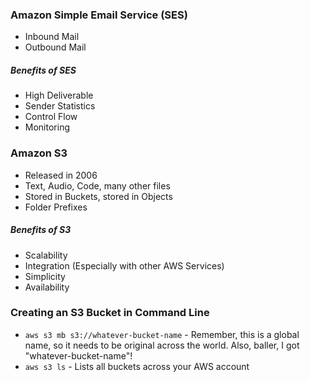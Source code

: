 

### Amazon Simple Email Service (SES)
- Inbound Mail
- Outbound Mail

##### Benefits of SES
- High Deliverable
- Sender Statistics
- Control Flow
- Monitoring

### Amazon S3
- Released in 2006
- Text, Audio, Code, many other files
- Stored in Buckets, stored in Objects
- Folder Prefixes

##### Benefits of S3
- Scalability
- Integration (Especially with other AWS Services)
- Simplicity
- Availability

### Creating an S3 Bucket in Command Line
- `aws s3 mb s3://whatever-bucket-name` - Remember, this is a global name, so it needs to be original across the world. Also, baller, I got "whatever-bucket-name"!
- `aws s3 ls` - Lists all buckets across your AWS account
